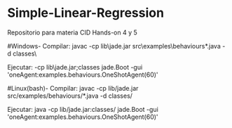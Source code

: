 # Simple-Linear-Regression
Repositorio para materia CID Hands-on 4 y 5

#Windows-
Compilar:
javac -cp lib\jade.jar src\examples\behaviours\*.java -d classes\

Ejecutar:
-cp lib\jade.jar;classes jade.Boot -gui 'oneAgent:examples.behaviours.OneShotAgent(60)'

#Linux(bash)-
Compilar:
javac -cp lib/jade.jar src/examples/behaviours/*.java -d classes/

Ejecutar:
java -cp lib/jade.jar:classes/ jade.Boot -gui 'oneAgent:examples.behaviours.OneShotAgent(60)'
